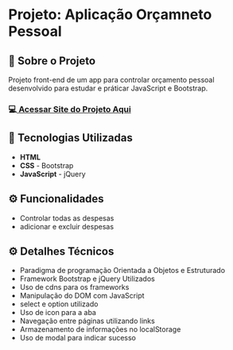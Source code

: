 <h1>Projeto: Aplicação Orçamneto Pessoal</h1>

<h2>📌 Sobre o Projeto</h2>
<p>Projeto front-end de um app para controlar orçamento pessoal desenvolvido para estudar e práticar JavaScript e Bootstrap.</p>

<h3>💻<a href="https://deangelleses.github.io/app_orcamento_pessoal-HTML-CSS-Bootstrap-JavaScript-jQuery/" target="_blank"> Acessar Site do Projeto Aqui</a></h3>

<h2>🚀 Tecnologias Utilizadas</h2>
<ul>
  <li><b>HTML</b></li>
  <li><b>CSS</b> - Bootstrap</li>
  <li><b>JavaScript</b> - jQuery</li>
</ul>

<h2>⚙️ Funcionalidades</h2>
<ul>
  <li>Controlar todas as despesas</li>
  <li>adicionar e excluir despesas</li>
</ul>

<h2>⚙️ Detalhes Técnicos</h2>
<ul>
  <li>Paradigma de programação Orientada a Objetos e Estruturado</li>
  <li>Framework Bootstrap e jQuery Utilizados</li>
  <li>Uso de cdns para os frameworks</li>
  <li>Manipulação do DOM com JavaScript</li>
  <li>select e option utilizado</li>
  <li>Uso de icon para a aba</li>
  <li>Navegação entre páginas utilizando links</li>
  <li>Armazenamento de informações no localStorage</li>
  <li>Uso de modal para indicar sucesso</li>
</ul>

